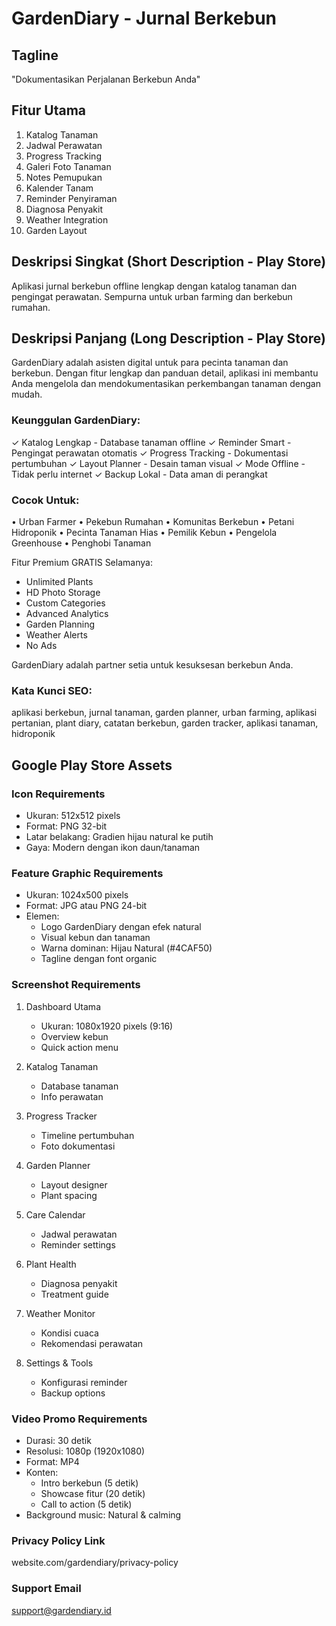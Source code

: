 # GardenDiary - Jurnal Berkebun

## Tagline
"Dokumentasikan Perjalanan Berkebun Anda"

## Fitur Utama
1. Katalog Tanaman
2. Jadwal Perawatan
3. Progress Tracking
4. Galeri Foto Tanaman
5. Notes Pemupukan
6. Kalender Tanam
7. Reminder Penyiraman
8. Diagnosa Penyakit
9. Weather Integration
10. Garden Layout

## Deskripsi Singkat (Short Description - Play Store)
Aplikasi jurnal berkebun offline lengkap dengan katalog tanaman dan pengingat perawatan. Sempurna untuk urban farming dan berkebun rumahan.

## Deskripsi Panjang (Long Description - Play Store)
GardenDiary adalah asisten digital untuk para pecinta tanaman dan berkebun. Dengan fitur lengkap dan panduan detail, aplikasi ini membantu Anda mengelola dan mendokumentasikan perkembangan tanaman dengan mudah.

### Keunggulan GardenDiary:
✓ Katalog Lengkap - Database tanaman offline
✓ Reminder Smart - Pengingat perawatan otomatis
✓ Progress Tracking - Dokumentasi pertumbuhan
✓ Layout Planner - Desain taman visual
✓ Mode Offline - Tidak perlu internet
✓ Backup Lokal - Data aman di perangkat

### Cocok Untuk:
• Urban Farmer
• Pekebun Rumahan
• Komunitas Berkebun
• Petani Hidroponik
• Pecinta Tanaman Hias
• Pemilik Kebun
• Pengelola Greenhouse
• Penghobi Tanaman

Fitur Premium GRATIS Selamanya:
- Unlimited Plants
- HD Photo Storage
- Custom Categories
- Advanced Analytics
- Garden Planning
- Weather Alerts
- No Ads

GardenDiary adalah partner setia untuk kesuksesan berkebun Anda.

### Kata Kunci SEO:
aplikasi berkebun, jurnal tanaman, garden planner, urban farming, aplikasi pertanian, plant diary, catatan berkebun, garden tracker, aplikasi tanaman, hidroponik

## Google Play Store Assets

### Icon Requirements
- Ukuran: 512x512 pixels
- Format: PNG 32-bit
- Latar belakang: Gradien hijau natural ke putih
- Gaya: Modern dengan ikon daun/tanaman

### Feature Graphic Requirements
- Ukuran: 1024x500 pixels
- Format: JPG atau PNG 24-bit
- Elemen:
  * Logo GardenDiary dengan efek natural
  * Visual kebun dan tanaman
  * Warna dominan: Hijau Natural (#4CAF50)
  * Tagline dengan font organic

### Screenshot Requirements
1. Dashboard Utama
   - Ukuran: 1080x1920 pixels (9:16)
   - Overview kebun
   - Quick action menu

2. Katalog Tanaman
   - Database tanaman
   - Info perawatan

3. Progress Tracker
   - Timeline pertumbuhan
   - Foto dokumentasi

4. Garden Planner
   - Layout designer
   - Plant spacing

5. Care Calendar
   - Jadwal perawatan
   - Reminder settings

6. Plant Health
   - Diagnosa penyakit
   - Treatment guide

7. Weather Monitor
   - Kondisi cuaca
   - Rekomendasi perawatan

8. Settings & Tools
   - Konfigurasi reminder
   - Backup options

### Video Promo Requirements
- Durasi: 30 detik
- Resolusi: 1080p (1920x1080)
- Format: MP4
- Konten:
  * Intro berkebun (5 detik)
  * Showcase fitur (20 detik)
  * Call to action (5 detik)
- Background music: Natural & calming

### Privacy Policy Link
website.com/gardendiary/privacy-policy

### Support Email
support@gardendiary.id 